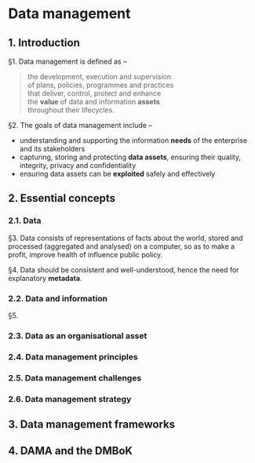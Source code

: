 # Data management

## 1. Introduction

§1. Data management is defined as –
> the development, execution and supervision  
> of plans, policies, programmes and practices  
> that deliver, control, protect and enhance  
> the **value** of data and information **assets**  
> throughout their lifecycles.

§2. The goals of data management include –
- understanding and supporting the information **needs** of the enterprise and its stakeholders
- capturing, storing and protecting **data assets**, ensuring their quality, integrity, privacy and confidentiality
- ensuring data assets can be **exploited** safely and effectively

## 2. Essential concepts

### 2.1. Data

§3. Data consists of representations of facts about the world, stored and processed (aggregated and analysed) on a computer, so as to make a profit, improve health of influence public policy.

§4. Data should be consistent and well-understood, hence the need for explanatory **metadata**.

### 2.2. Data and information

§5. 

### 2.3. Data as an organisational asset

### 2.4. Data management principles

### 2.5. Data management challenges

### 2.6. Data management strategy

## 3. Data management frameworks

## 4. DAMA and the DMBoK



